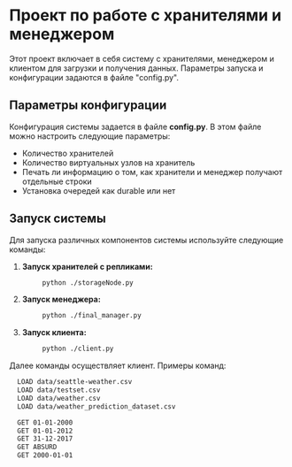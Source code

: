 # Проект по работе с хранителями и менеджером

Этот проект включает в себя систему с хранителями, менеджером и клиентом для загрузки и получения данных. Параметры запуска и конфигурации задаются в файле "config.py".

## Параметры конфигурации

Конфигурация системы задается в файле **config.py**. В этом файле можно настроить следующие параметры:
- Количество хранителей
- Количество виртуальных узлов на хранитель
- Печать ли информацию о том, как хранители и менеджер получают отдельные строки
- Установка очередей как durable или нет

## Запуск системы

Для запуска различных компонентов системы используйте следующие команды:

1. **Запуск хранителей с репликами:**
   ```bash
        python ./storageNode.py
   ```

2. **Запуск менеджера:**
   ```bash
        python ./final_manager.py
   ```

3. **Запуск клиента:**
   ```bash
        python ./client.py
   ```
   
Далее команды осуществляет клиент. Примеры команд:
  ```bash
    LOAD data/seattle-weather.csv
    LOAD data/testset.csv
    LOAD data/weather.csv
    LOAD data/weather_prediction_dataset.csv

    GET 01-01-2000
    GET 01-01-2012
    GET 31-12-2017
    GET ABSURD
    GET 2000-01-01
  ```




